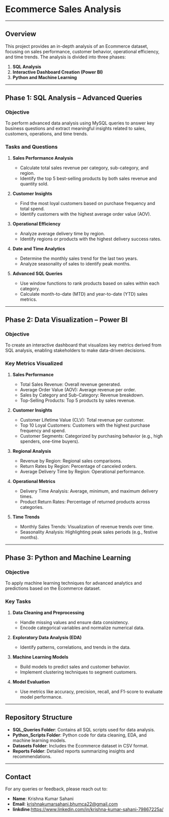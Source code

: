 # Ecommerce Sales Analysis

---

## Overview

This project provides an in-depth analysis of an Ecommerce dataset, focusing on sales performance, customer behavior, operational efficiency, and time trends. The analysis is divided into three phases:

1. **SQL Analysis**
2. **Interactive Dashboard Creation (Power BI)**
3. **Python and Machine Learning**

---

## Phase 1: SQL Analysis – Advanced Queries

### Objective

To perform advanced data analysis using MySQL queries to answer key business questions and extract meaningful insights related to sales, customers, operations, and time trends.

### Tasks and Questions

1. **Sales Performance Analysis**

   - Calculate total sales revenue per category, sub-category, and region.
   - Identify the top 5 best-selling products by both sales revenue and quantity sold.

2. **Customer Insights**

   - Find the most loyal customers based on purchase frequency and total spend.
   - Identify customers with the highest average order value (AOV).

3. **Operational Efficiency**

   - Analyze average delivery time by region.
   - Identify regions or products with the highest delivery success rates.

4. **Date and Time Analytics**

   - Determine the monthly sales trend for the last two years.
   - Analyze seasonality of sales to identify peak months.

5. **Advanced SQL Queries**

   - Use window functions to rank products based on sales within each category.
   - Calculate month-to-date (MTD) and year-to-date (YTD) sales metrics.

---

## Phase 2: Data Visualization – Power BI

### Objective

To create an interactive dashboard that visualizes key metrics derived from SQL analysis, enabling stakeholders to make data-driven decisions.

### Key Metrics Visualized

1. **Sales Performance**

   - Total Sales Revenue: Overall revenue generated.
   - Average Order Value (AOV): Average revenue per order.
   - Sales by Category and Sub-Category: Revenue breakdown.
   - Top-Selling Products: Top 5 products by sales revenue.

2. **Customer Insights**

   - Customer Lifetime Value (CLV): Total revenue per customer.
   - Top 10 Loyal Customers: Customers with the highest purchase frequency and spend.
   - Customer Segments: Categorized by purchasing behavior (e.g., high spenders, one-time buyers).

3. **Regional Analysis**

   - Revenue by Region: Regional sales comparisons.
   - Return Rates by Region: Percentage of canceled orders.
   - Average Delivery Time by Region: Operational performance.

4. **Operational Metrics**

   - Delivery Time Analysis: Average, minimum, and maximum delivery times.
   - Product Return Rates: Percentage of returned products across categories.

5. **Time Trends**

   - Monthly Sales Trends: Visualization of revenue trends over time.
   - Seasonality Analysis: Highlighting peak sales periods (e.g., festive months).

---

## Phase 3: Python and Machine Learning

### Objective

To apply machine learning techniques for advanced analytics and predictions based on the Ecommerce dataset.

### Key Tasks

1. **Data Cleaning and Preprocessing**

   - Handle missing values and ensure data consistency.
   - Encode categorical variables and normalize numerical data.

2. **Exploratory Data Analysis (EDA)**

   - Identify patterns, correlations, and trends in the data.

3. **Machine Learning Models**

   - Build models to predict sales and customer behavior.
   - Implement clustering techniques to segment customers.

4. **Model Evaluation**

   - Use metrics like accuracy, precision, recall, and F1-score to evaluate model performance.

---

## Repository Structure

- **SQL\_Queries Folder**: Contains all SQL scripts used for data analysis.
- **Python\_Scripts Folder**: Python code for data cleaning, EDA, and machine learning models.
- **Datasets Folder**: Includes the Ecommerce dataset in CSV format.
- **Reports Folder**: Detailed reports summarizing insights and recommendations.

---

## Contact

For any queries or feedback, please reach out to:

- **Name**: Krishna Kumar Sahani
- **Email**: [krishnakumarsahani.bhumca22@gmail.com](mailto\:krishnakumarsahani.bhumca22@gmail.com)
- **linkdine**:https://www.linkedin.com/in/krishna-kumar-sahani-79867225a/

